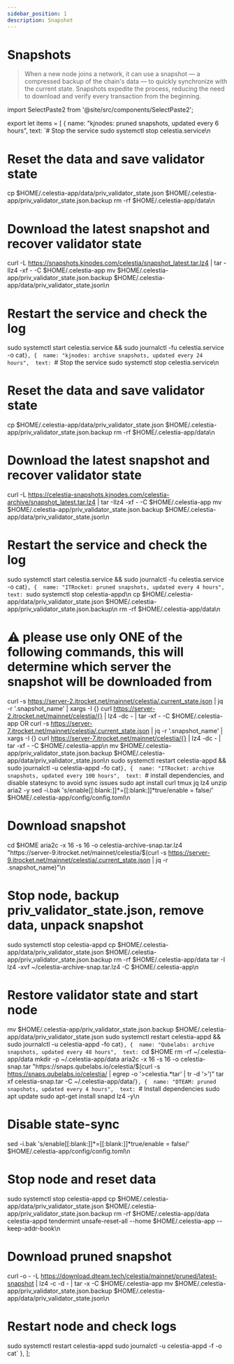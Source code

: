 ```yaml
---
sidebar_position: 1
description: Snapshot
---
```


# Snapshots

> When a new node joins a network, it can use a snapshot — a compressed backup of the chain's data — to quickly synchronize with the current state. Snapshots expedite the process, reducing the need to download and verify every transaction from the beginning.

import SelectPaste2 from '@site/src/components/SelectPaste2';

export let items = [
    { 
        name: "kjnodes: pruned snapshots, updated every 6 hours", 
        text: 
`# Stop the service
sudo systemctl stop celestia.service\n
# Reset the data and save validator state
cp $HOME/.celestia-app/data/priv_validator_state.json $HOME/.celestia-app/priv_validator_state.json.backup
rm -rf $HOME/.celestia-app/data\n
# Download the latest snapshot and recover validator state
curl -L https://snapshots.kjnodes.com/celestia/snapshot_latest.tar.lz4 | tar -Ilz4 -xf - -C $HOME/.celestia-app
mv $HOME/.celestia-app/priv_validator_state.json.backup $HOME/.celestia-app/data/priv_validator_state.json\n
# Restart the service and check the log
sudo systemctl start celestia.service && sudo journalctl -fu celestia.service -o cat`
    },
    { 
        name: "kjnodes: archive snapshots, updated every 24 hours", 
        text: 
`# Stop the service
sudo systemctl stop celestia.service\n
# Reset the data and save validator state
cp $HOME/.celestia-app/data/priv_validator_state.json $HOME/.celestia-app/priv_validator_state.json.backup
rm -rf $HOME/.celestia-app/data\n
# Download the latest snapshot and recover validator state
curl -L https://celestia-snapshots.kjnodes.com/celestia-archive/snapshot_latest.tar.lz4 | tar -Ilz4 -xf - -C $HOME/.celestia-app
mv $HOME/.celestia-app/priv_validator_state.json.backup $HOME/.celestia-app/data/priv_validator_state.json\n
# Restart the service and check the log
sudo systemctl start celestia.service && sudo journalctl -fu celestia.service -o cat`
    },
    { 
        name: "ITRocket: pruned snapshots, updated every 4 hours", 
        text: 
`sudo systemctl stop celestia-appd\n
cp $HOME/.celestia-app/data/priv_validator_state.json $HOME/.celestia-app/priv_validator_state.json.backup\n
rm -rf $HOME/.celestia-app/data\n
# ⚠️ please use only ONE of the following commands, this will determine which server the snapshot will be downloaded from
curl -s https://server-2.itrocket.net/mainnet/celestia/.current_state.json | jq -r '.snapshot_name' | xargs -I {} curl https://server-2.itrocket.net/mainnet/celestia/{} | lz4 -dc - | tar -xf - -C $HOME/.celestia-app
OR
curl -s https://server-7.itrocket.net/mainnet/celestia/.current_state.json | jq -r '.snapshot_name' | xargs -I {} curl https://server-7.itrocket.net/mainnet/celestia/{} | lz4 -dc - | tar -xf - -C $HOME/.celestia-app\n
mv $HOME/.celestia-app/priv_validator_state.json.backup $HOME/.celestia-app/data/priv_validator_state.json\n
sudo systemctl restart celestia-appd && sudo journalctl -u celestia-appd -fo cat`
    },
    { 
        name: "ITRocket: archive snapshots, updated every 100 hours", 
        text: 
`# install dependencies, and disable statesync to avoid sync issues
sudo apt install curl tmux jq lz4 unzip aria2 -y
sed -i.bak 's/enable[[:blank:]]*=[[:blank:]]*true/enable = false/' $HOME/.celestia-app/config/config.toml\n
# Download snapshot
cd $HOME
aria2c -x 16 -s 16 -o celestia-archive-snap.tar.lz4 "https://server-9.itrocket.net/mainnet/celestia/$(curl -s https://server-9.itrocket.net/mainnet/celestia/.current_state.json | jq -r .snapshot_name)"\n
# Stop node, backup priv_validator_state.json, remove data, unpack snapshot
sudo systemctl stop celestia-appd
cp $HOME/.celestia-app/data/priv_validator_state.json $HOME/.celestia-app/priv_validator_state.json.backup
rm -rf $HOME/.celestia-app/data
tar -I lz4 -xvf ~/celestia-archive-snap.tar.lz4 -C $HOME/.celestia-app\n
# Restore validator state and start node
mv $HOME/.celestia-app/priv_validator_state.json.backup $HOME/.celestia-app/data/priv_validator_state.json
sudo systemctl restart celestia-appd && sudo journalctl -u celestia-appd -fo cat`
    },
    { 
        name: "Qubelabs: archive snapshots, updated every 48 hours", 
        text: 
`cd $HOME
rm -rf ~/.celestia-app/data
mkdir -p ~/.celestia-app/data
aria2c -x 16 -s 16 -o celestia-snap.tar "https://snaps.qubelabs.io/celestia/$(curl -s https://snaps.qubelabs.io/celestia/ | egrep -o '>celestia.*tar' | tr -d '>')"
tar xf celestia-snap.tar -C ~/.celestia-app/data/`
    },
    { 
        name: "DTEAM: pruned snapshots, updated every 4 hours", 
        text: 
`# Install dependencies 
sudo apt update
sudo apt-get install snapd lz4 -y\n
# Disable state-sync
sed -i.bak 's/enable[[:blank:]]*=[[:blank:]]*true/enable = false/' $HOME/.celestia-app/config/config.toml\n
# Stop node and reset data
sudo systemctl stop celestia-appd
cp $HOME/.celestia-app/data/priv_validator_state.json $HOME/.celestia-app/priv_validator_state.json.backup
rm -rf $HOME/.celestia-app/data
celestia-appd tendermint unsafe-reset-all --home $HOME/.celestia-app --keep-addr-book\n
# Download pruned snapshot
curl -o - -L https://download.dteam.tech/celestia/mainnet/pruned/latest-snapshot | lz4 -c -d - | tar -x -C $HOME/.celestia-app
mv $HOME/.celestia-app/priv_validator_state.json.backup $HOME/.celestia-app/data/priv_validator_state.json\n
# Restart node and check logs
sudo systemctl restart celestia-appd
sudo journalctl -u celestia-appd -f -o cat`
    },
];

<SelectPaste2 items={items} tip="Select a snapshot from the list to view the relevant configuration commands." />